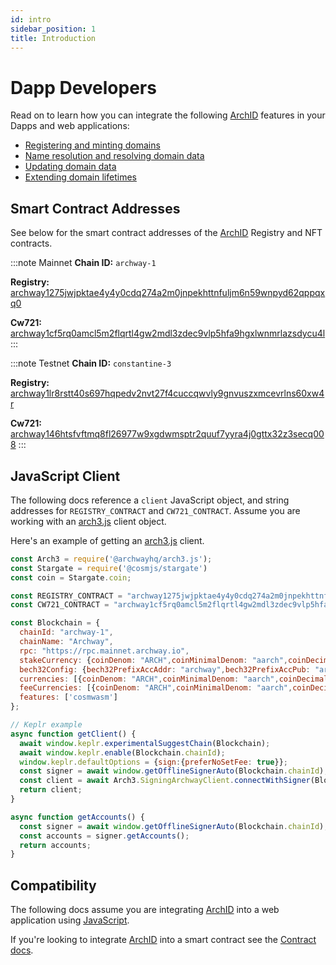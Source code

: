 ```yaml
---
id: intro
sidebar_position: 1
title: Introduction
---
```


# Dapp Developers

Read on to learn how you can integrate the following [ArchID](https://archid.app) features in your Dapps and web applications:

- [Registering and minting domains](/docs/dapps/registration)
- [Name resolution and resolving domain data](/docs/dapps/resolution)
- [Updating domain data](/docs/dapps/updating)
- [Extending domain lifetimes](/docs/dapps/extending)


## Smart Contract Addresses

See below for the smart contract addresses of the [ArchID](https://archid.app) Registry and NFT contracts.

:::note Mainnet
**Chain ID:** `archway-1`

**Registry:** [archway1275jwjpktae4y4y0cdq274a2m0jnpekhttnfuljm6n59wnpyd62qppqxq0](https://www.mintscan.io/archway/wasm/contract/archway1275jwjpktae4y4y0cdq274a2m0jnpekhttnfuljm6n59wnpyd62qppqxq0)

**Cw721:** [archway1cf5rq0amcl5m2flqrtl4gw2mdl3zdec9vlp5hfa9hgxlwnmrlazsdycu4l](https://www.mintscan.io/archway/wasm/contract/archway1cf5rq0amcl5m2flqrtl4gw2mdl3zdec9vlp5hfa9hgxlwnmrlazsdycu4l)
:::

:::note Testnet
**Chain ID:** `constantine-3`

**Registry:** [archway1lr8rstt40s697hqpedv2nvt27f4cuccqwvly9gnvuszxmcevrlns60xw4r](https://testnet.mintscan.io/archway-testnet/wasm/contract/archway1lr8rstt40s697hqpedv2nvt27f4cuccqwvly9gnvuszxmcevrlns60xw4r)

**Cw721:** [archway146htsfvftmq8fl26977w9xgdwmsptr2quuf7yyra4j0gttx32z3secq008](https://testnet.mintscan.io/archway-testnet/wasm/contract/archway146htsfvftmq8fl26977w9xgdwmsptr2quuf7yyra4j0gttx32z3secq008)
:::


## JavaScript Client

The following docs reference a `client` JavaScript object, and string addresses for `REGISTRY_CONTRACT` and `CW721_CONTRACT`. Assume you are working with an [arch3.js](https://www.npmjs.com/package/@archwayhq/arch3.js) client object.

Here's an example of getting an [arch3.js](https://www.npmjs.com/package/@archwayhq/arch3.js) client.

```js
const Arch3 = require('@archwayhq/arch3.js');
const Stargate = require('@cosmjs/stargate')
const coin = Stargate.coin;

const REGISTRY_CONTRACT = "archway1275jwjpktae4y4y0cdq274a2m0jnpekhttnfuljm6n59wnpyd62qppqxq0";
const CW721_CONTRACT = "archway1cf5rq0amcl5m2flqrtl4gw2mdl3zdec9vlp5hfa9hgxlwnmrlazsdycu4l";

const Blockchain = {
  chainId: "archway-1",
  chainName: "Archway",
  rpc: "https://rpc.mainnet.archway.io",
  stakeCurrency: {coinDenom: "ARCH",coinMinimalDenom: "aarch",coinDecimals: 6,},
  bech32Config: {bech32PrefixAccAddr: "archway",bech32PrefixAccPub: "archwaypub",bech32PrefixValAddr: "archwayvaloper",bech32PrefixValPub: "archwayvaloperpub",bech32PrefixConsAddr: "archwayvalcons",bech32PrefixConsPub: "archwayvalconspub"},
  currencies: [{coinDenom: "ARCH",coinMinimalDenom: "aarch",coinDecimals: 18,}],
  feeCurrencies: [{coinDenom: "ARCH",coinMinimalDenom: "aarch",coinDecimals: 18,gasPriceStep: {low: 0,average: 0.1,high: 0.2},}],
  features: ['cosmwasm']
};

// Keplr example
async function getClient() {
  await window.keplr.experimentalSuggestChain(Blockchain);
  await window.keplr.enable(Blockchain.chainId);
  window.keplr.defaultOptions = {sign:{preferNoSetFee: true}};
  const signer = await window.getOfflineSignerAuto(Blockchain.chainId);
  const client = await Arch3.SigningArchwayClient.connectWithSigner(Blockchain.rpc, signer);
  return client;
}

async function getAccounts() {
  const signer = await window.getOfflineSignerAuto(Blockchain.chainId);
  const accounts = signer.getAccounts();
  return accounts;
}
```


## Compatibility

The following docs assume you are integrating [ArchID](https://archid.app) into a web application using [JavaScript](https://en.wikipedia.org/wiki/JavaScript).

If you're looking to integrate [ArchID](https://archid.app) into a smart contract see the [Contract docs](/docs/contracts/intro).